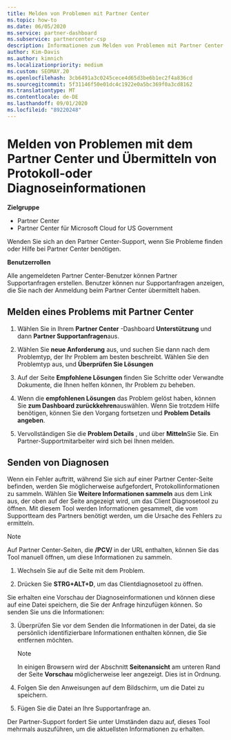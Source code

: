 ```yaml
---
title: Melden von Problemen mit Partner Center
ms.topic: how-to
ms.date: 06/05/2020
ms.service: partner-dashboard
ms.subservice: partnercenter-csp
description: Informationen zum Melden von Problemen mit Partner Center und zum Sammeln von Diagnoseinformationen für unser Support-Team.
author: Kim-Davis
ms.author: kimnich
ms.localizationpriority: medium
ms.custom: SEOMAY.20
ms.openlocfilehash: 3cb6491a3c0245cece4d65d3be6b1ec2f4a836cd
ms.sourcegitcommit: 5f31146f50e01dc4c1922e0a5bc369f0a3cd8162
ms.translationtype: MT
ms.contentlocale: de-DE
ms.lasthandoff: 09/01/2020
ms.locfileid: "89220248"
---
```

# <a name="how-to-report-problems-with-partner-center-and-submit-any-log-or-diagnostics-information"></a>Melden von Problemen mit dem Partner Center und Übermitteln von Protokoll-oder Diagnoseinformationen

**Zielgruppe**

- Partner Center
- Partner Center für Microsoft Cloud for US Government

Wenden Sie sich an den Partner Center-Support, wenn Sie Probleme finden oder Hilfe bei Partner Center benötigen.

**Benutzerrollen**

Alle angemeldeten Partner Center-Benutzer können Partner Supportanfragen erstellen. Benutzer können nur Supportanfragen anzeigen, die Sie nach der Anmeldung beim Partner Center übermittelt haben.

## <a name="report-a-problem-with-the-partner-center"></a>Melden eines Problems mit Partner Center

1. Wählen Sie in Ihrem **Partner Center** -Dashboard **Unterstützung** und dann **Partner Supportanfragen**aus.

2. Wählen Sie **neue Anforderung** aus, und suchen Sie dann nach dem Problemtyp, der Ihr Problem am besten beschreibt. Wählen Sie den Problemtyp aus, und **Überprüfen Sie Lösungen**

3. Auf der Seite **Empfohlene Lösungen** finden Sie Schritte oder Verwandte Dokumente, die Ihnen helfen können, Ihr Problem zu beheben.

4. Wenn die **empfohlenen Lösungen** das Problem gelöst haben, können Sie **zum Dashboard zurückkehren**auswählen. Wenn Sie trotzdem Hilfe benötigen, können Sie den Vorgang fortsetzen und **Problem Details angeben**.

5. Vervollständigen Sie die **Problem Details** , und über **Mitteln**Sie Sie. Ein Partner-Supportmitarbeiter wird sich bei Ihnen melden.

## <a name="send-diagnostics"></a>Senden von Diagnosen

Wenn ein Fehler auftritt, während Sie sich auf einer Partner Center-Seite befinden, werden Sie möglicherweise aufgefordert, Protokollinformationen zu sammeln. Wählen Sie **Weitere Informationen sammeln** aus dem Link aus, der oben auf der Seite angezeigt wird, um das Client Diagnosetool zu öffnen. Mit diesem Tool werden Informationen gesammelt, die vom Supportteam des Partners benötigt werden, um die Ursache des Fehlers zu ermitteln. 

>[!NOTE]
>Auf Partner Center-Seiten, die **/PCV/** in der URL enthalten, können Sie das Tool manuell öffnen, um diese Informationen zu sammeln.

1. Wechseln Sie auf die Seite mit dem Problem.

2. Drücken Sie **STRG+ALT+D**, um das Clientdiagnosetool zu öffnen.

Sie erhalten eine Vorschau der Diagnoseinformationen und können diese auf eine Datei speichern, die Sie der Anfrage hinzufügen können. So senden Sie uns die Informationen:

3. Überprüfen Sie vor dem Senden die Informationen in der Datei, da sie persönlich identifizierbare Informationen enthalten können, die Sie entfernen möchten.

    >[!NOTE]
    >In einigen Browsern wird der Abschnitt **Seitenansicht** am unteren Rand der Seite **Vorschau** möglicherweise leer angezeigt. Dies ist in Ordnung.

4. Folgen Sie den Anweisungen auf dem Bildschirm, um die Datei zu speichern.

5. Fügen Sie die Datei an Ihre Supportanfrage an.

Der Partner-Support fordert Sie unter Umständen dazu auf, dieses Tool mehrmals auszuführen, um die aktuellsten Informationen zu erhalten.

